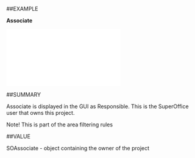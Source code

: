 
##EXAMPLE

**Associate**



![](..\..\Examples\vbs\SOProject.Example.vbs.txt)


##SUMMARY

Associate is displayed in the GUI as Responsible. This is the SuperOffice user that owns this project. 

Note! This is part of the area filtering rules


##VALUE

SOAssociate - object containing the owner of the project

